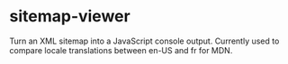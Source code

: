 sitemap-viewer
==============

Turn an XML sitemap into a JavaScript console output.
Currently used to compare locale translations between en-US and fr for MDN.